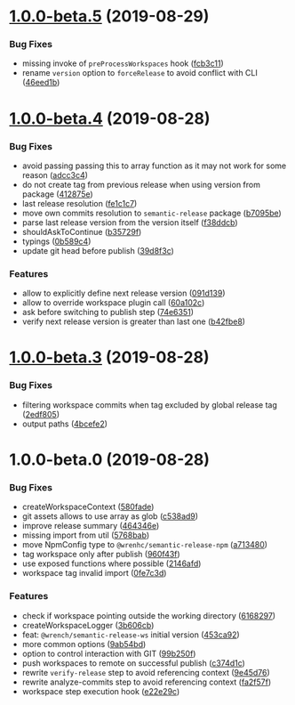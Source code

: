 # [1.0.0-beta.5](https://github.com/gavar/wrench/compare/v/semantic-release-ws/1.0.0-beta.4@beta...v/semantic-release-ws/1.0.0-beta.5@beta) (2019-08-29)


### Bug Fixes

* missing invoke of `preProcessWorkspaces` hook ([fcb3c11](https://github.com/gavar/wrench/commit/fcb3c11))
* rename `version` option to `forceRelease` to avoid conflict with CLI ([46eed1b](https://github.com/gavar/wrench/commit/46eed1b))

# [1.0.0-beta.4](https://github.com/gavar/wrench/compare/v/semantic-release-ws/1.0.0-beta.3@beta...v/semantic-release-ws/1.0.0-beta.4@beta) (2019-08-28)


### Bug Fixes

* avoid passing passing this to array function as it may not work for some reason ([adcc3c4](https://github.com/gavar/wrench/commit/adcc3c4))
* do not create tag from previous release when using version from package ([412875e](https://github.com/gavar/wrench/commit/412875e))
* last release resolution ([fe1c1c7](https://github.com/gavar/wrench/commit/fe1c1c7))
* move own commits resolution to `semantic-release` package ([b7095be](https://github.com/gavar/wrench/commit/b7095be))
* parse last release version from the version itself ([f38ddcb](https://github.com/gavar/wrench/commit/f38ddcb))
* shouldAskToContinue ([b35729f](https://github.com/gavar/wrench/commit/b35729f))
* typings ([0b589c4](https://github.com/gavar/wrench/commit/0b589c4))
* update git head before publish ([39d8f3c](https://github.com/gavar/wrench/commit/39d8f3c))


### Features

* allow to explicitly define next release version ([091d139](https://github.com/gavar/wrench/commit/091d139))
* allow to override workspace plugin call ([60a102c](https://github.com/gavar/wrench/commit/60a102c))
* ask before switching to publish step ([74e6351](https://github.com/gavar/wrench/commit/74e6351))
* verify next release version is greater than last one ([b42fbe8](https://github.com/gavar/wrench/commit/b42fbe8))



# [1.0.0-beta.3](https://github.com/gavar/wrench/compare/v/semantic-release-ws/1.0.0-beta.2@beta...v/semantic-release-ws/1.0.0-beta.3@beta) (2019-08-28)


### Bug Fixes

* filtering workspace commits when tag excluded by global release tag ([2edf805](https://github.com/gavar/wrench/commit/2edf805))
* output paths ([4bcefe2](https://github.com/gavar/wrench/commit/4bcefe2))



# 1.0.0-beta.0 (2019-08-28)


### Bug Fixes

* createWorkspaceContext ([580fade](https://github.com/gavar/wrench/commit/580fade))
* git assets allows to use array as glob ([c538ad9](https://github.com/gavar/wrench/commit/c538ad9))
* improve release summary ([464346e](https://github.com/gavar/wrench/commit/464346e))
* missing import from util ([5768bab](https://github.com/gavar/wrench/commit/5768bab))
* move NpmConfig type to `@wrenhc/semantic-release-npm` ([a713480](https://github.com/gavar/wrench/commit/a713480))
* tag workspace only after publish ([960f43f](https://github.com/gavar/wrench/commit/960f43f))
* use exposed functions where possible ([2146afd](https://github.com/gavar/wrench/commit/2146afd))
* workspace tag invalid import ([0fe7c3d](https://github.com/gavar/wrench/commit/0fe7c3d))


### Features

* check if workspace pointing outside the working directory ([6168297](https://github.com/gavar/wrench/commit/6168297))
* createWorkspaceLogger ([3b606cb](https://github.com/gavar/wrench/commit/3b606cb))
* feat: `@wrench/semantic-release-ws` initial version ([453ca92](https://github.com/gavar/wrench/commit/453ca92))
* more common options ([9ab54bd](https://github.com/gavar/wrench/commit/9ab54bd))
* option to control interaction with GIT ([99b250f](https://github.com/gavar/wrench/commit/99b250f))
* push workspaces to remote on successful publish ([c374d1c](https://github.com/gavar/wrench/commit/c374d1c))
* rewrite `verify-release` step to avoid referencing context ([9e45d76](https://github.com/gavar/wrench/commit/9e45d76))
* rewrite analyze-commits step to avoid referencing context ([fa2f57f](https://github.com/gavar/wrench/commit/fa2f57f))
* workspace step execution hook ([e22e29c](https://github.com/gavar/wrench/commit/e22e29c))
